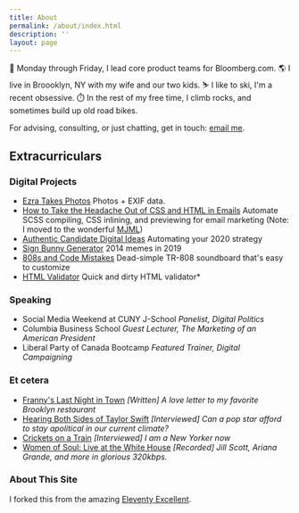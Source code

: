 ```yaml
---
title: About
permalink: /about/index.html
description: ''
layout: page
---
```


💼 Monday through Friday, I lead core product teams for Bloomberg.com.
🌎 I live in Broooklyn, NY with my wife and our two kids.
⛷️ I like to ski, I'm a recent obsessive.
⏱️ In the rest of my free time, I climb rocks, and sometimes build up old road bikes.

For advising, consulting, or just chatting, get in touch: [email me](mailto:contact@ezramechaber.com).

## Extracurriculars

### Digital Projects


* [Ezra Takes Photos](https://www.ezratakes.photos/)
Photos + EXIF data.
* [How to Take the Headache Out of CSS and HTML in Emails](https://dev.to/glitch/how-to-take-the-headache-out-of-css-and-html-in-emails-2kf0)
Automate SCSS compiling, CSS inlining, and previewing for email marketing (Note: I moved to the wonderful [MJML](https://mjml.io/))
* [Authentic Candidate Digital Ideas](https://glitch.com/~authentic-ideas)
Automating your 2020 strategy
* [Sign Bunny Generator](https://glitch.com/~sign-bunny)
2014 memes in 2019
* [808s and Code Mistakes](https://glitch.com/~sound-board)
Dead-simple TR-808 soundboard that's easy to customize
* [HTML Validator](https://glitch.com/~validate)
Quick and dirty HTML validator*

### Speaking
* Social Media Weekend at CUNY J-School
_Panelist, Digital Politics_
* Columbia Business School
_Guest Lecturer, The Marketing of an American President_
* Liberal Party of Canada Bootcamp
_Featured Trainer, Digital Campaigning_

### Et cetera
* [Franny's Last Night in Town](https://medium.com/@ezramechaber/frannys-last-night-in-town-34ee3fcf20ea/)
_[Written] 
A love letter to my favorite Brooklyn restaurant_
* [Hearing Both Sides of Taylor Swift](https://www.theringer.com/music/2017/11/8/16621926/hearing-both-sides-of-taylor-swift)
_[Interviewed] Can a pop star afford to stay apolitical in our current climate?_
* [Crickets on a Train](https://www.huffpost.com/entry/crickets-new-york-subway-zaida-pugh_n_57c0a0e0e4b02673445011fa)
_[Interviewed] I am a New Yorker now_
* [Women of Soul: Live at the White House](https://soundcloud.com/obamawhitehouse/sets/in-performance-at-the-white)
_[Recorded] Jill Scott, Ariana Grande, and more in glorious 320kbps._

### About This Site

I forked this from the amazing [Eleventy Excellent](https://eleventy-excellent.netlify.app/).
